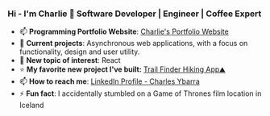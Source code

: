 ### Hi - I'm Charlie 👋 Software Developer | Engineer | Coffee Expert 
- 📫 **Programming Portfolio Website**: [Charlie's Portfolio Website](https://charliearray.github.io/personal-website/)
- 📁 **Current projects**: Asynchronous web applications, with a focus on functionality, design and user utility.
- 🌱 **New topic of interest**: React
- ⭐ **My favorite new project I've built:** [Trail Finder Hiking App⛰️](https://charliearray.github.io/api-hiking-app/)
- 📫 **How to reach me**: [LinkedIn Profile - Charles Ybarra](https://www.linkedin.com/in/engineercharlie/)
- ⚡ **Fun fact**: I accidentally stumbled on a Game of Thrones film location in Iceland

